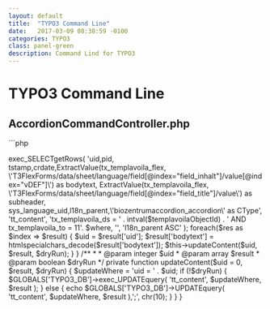 ```yaml
---
layout: default
title:  "TYPO3 Command Line"
date:   2017-03-09 08:38:59 -0100
categories: TYPO3
class: panel-green
description: Command Lind for TYPO3
---
```


# TYPO3 Command Line

## AccordionCommandController.php


´´´php
<?php
namespace Cabag\BiozentrumAccordion\Command;
use \TYPO3\CMS\Core\Utility\GeneralUtility;

/**
 * class AccordionCommandController
 *
 */
class AccordionCommandController extends \TYPO3\CMS\Extbase\Mvc\Controller\CommandController
{
	/**
	 * php typo3/cli_dispatch.phpsh extbase biozentrum_accordion:accordion:accordion --dry-run=1
	 * Migrate default content Templavoilà objects to default textpic elements
	 *
	 * @param integer $templavoilaObjectId
	 * @param boolean $dryRun Dry run
	 * @return void
	 */
	public function accordionCommand($templavoilaObjectId = 10, $dryRun = true)
	{
		$where = ' ';
		//$where .= 'AND uid = 4587';
		
		$res = $GLOBALS['TYPO3_DB']->exec_SELECTgetRows(
			'uid,pid, tstamp,crdate,ExtractValue(tx_templavoila_flex, \'T3FlexForms/data/sheet/language/field[@index="field_inhalt"]/value[@index="vDEF"]\') as bodytext, ExtractValue(tx_templavoila_flex, \'T3FlexForms/data/sheet/language/field[@index="field_title"]/value\') as subheader, sys_language_uid,l18n_parent,\'biozentrumaccordion_accordion\' as CType', 
			'tt_content', 
			'tx_templavoila_ds = ' . intval($templavoilaObjectId) . ' AND tx_templavoila_to = 11'. $where, 
			'', 
			'l18n_parent ASC'
		);
		
		
		
		foreach($res as $index => $result) {
			$uid = $result['uid'];
			$result['bodytext'] = htmlspecialchars_decode($result['bodytext']);
			$this->updateContent($uid, $result, $dryRun);
		}
	}
	
	/**
	 * 
	 * @param integer $uid
	 * @param array $result
	 * @param boolean $dryRun
	 */
	private function updateContent($uid = 0, $result, $dryRun) {
		$updateWhere = 'uid = ' . $uid;

		if (!$dryRun) {
			$GLOBALS['TYPO3_DB']->exec_UPDATEquery(
				'tt_content', $updateWhere, $result
			);
		} else {
			echo $GLOBALS['TYPO3_DB']->UPDATEquery(
				'tt_content', $updateWhere, $result
			),';', chr(10);
		}
	}
}

